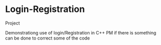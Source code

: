# Login-Registration
Project

Demonstrationg use of login/Registration in C++
PM if there is something can be done to correct some of the code
